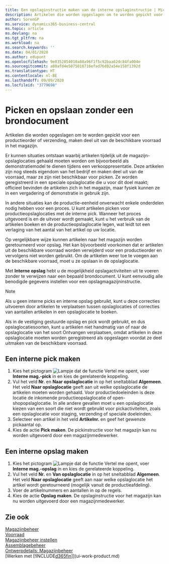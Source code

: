 ```yaml
---
title: Een opslaginstructie maken van de interne opslaginstructie | Microsoft Docs
description: Artikelen die worden opgeslagen om te worden gepickt voor een productieorder of verzending, maken deel uit van de beschikbare voorraad in het magazijn.
author: SorenGP
ms.service: dynamics365-business-central
ms.topic: article
ms.devlang: na
ms.tgt_pltfrm: na
ms.workload: na
ms.search.keywords: ''
ms.date: 04/01/2020
ms.author: edupont
ms.openlocfilehash: 9e0352854010a88a96f1f5c92baa62dc84fa004e
ms.sourcegitcommit: a80afd4e5075018716efad76d82a54e158f1392d
ms.translationtype: HT
ms.contentlocale: nl-BE
ms.lasthandoff: 09/09/2020
ms.locfileid: "3779698"
---
```

# <a name="pick-and-put-away-without-a-source-document"></a>Picken en opslaan zonder een brondocument
Artikelen die worden opgeslagen om te worden gepickt voor een productieorder of verzending, maken deel uit van de beschikbare voorraad in het magazijn.  

Er kunnen situaties ontstaan waarbij artikelen tijdelijk uit de magazijn-opslaglocaties gehaald moeten worden om bijvoorbeeld als demonstratiemodel te dienen tijdens een verkooppresentatie. Deze artikelen zijn nog steeds eigendom van het bedrijf en maken deel uit van de voorraad, maar ze zijn niet beschikbaar voor picken. Ze worden geregistreerd in een speciale opslaglocatie die u voor dit doel maakt; officieel bevinden de artikelen zich in het magazijn, maar fysiek kunnen ze in een vergadering of demonstratie in gebruik zijn.  

In andere situaties kan de productie-eenheid onverwacht enkele onderdelen nodig hebben voor een proces. U kunt artikelen picken voor productieopslaglocaties met de interne pick. Wanneer het proces uitgevoerd is en de uitvoer wordt gemaakt, kunt u het verbruik van de artikelen boeken en de productieopslaglocatie legen, wat leidt tot een verlaging van het aantal van het artikel op uw locatie.  

Op vergelijkbare wijze kunnen artikelen naar het magazijn worden geretourneerd voor opslag. Het kan bijvoorbeeld voorkomen dat er artikelen uit de beschikbare voorraad worden verwijderd voor een productieorder en vervolgens niet worden gebruikt. Om de artikelen weer toe te voegen aan de beschikbare voorraad, moet u ze opslaan in de opslaglocatie.  

Met **Interne opslag** hebt u de mogelijkheid opslagactiviteiten uit te voeren zonder te verwijzen naar een bepaald brondocument. U kunt eenvoudig alle benodigde gegevens instellen voor een opslagmagazijninstructie.  

> [!NOTE]  
>  Als u geen interne picks en interne opslag gebruikt, kunt u deze correcties uitvoeren door artikelen te verplaatsen tussen opslaglocaties of correcties van aantallen artikelen in een opslaglocatie te boeken.  
>   
>  Als in de vestiging gestuurde opslag en pick wordt gebruikt, en dus opslaglocatiesoorten, kunt u artikelen niet handmatig van of naar de opslaglocatie van het soort Ontvangen verplaatsen, omdat artikelen in deze opslaglocatie moeten worden geregistreerd als opgeslagen voordat ze deel uitmaken van de beschikbare voorraad.  

## <a name="to-create-an-internal-pick"></a>Een interne pick maken  
1.  Kies het pictogram ![Lampje dat de functie Vertel me opent](media/ui-search/search_small.png "Vertel me wat u wilt doen"), voer **Interne mag.-pick** in en kies de gerelateerde koppeling.  
2.  Vul het veld **Nr.** en **Naar opslaglocatie** in op het sneltabblad **Algemeen**. Het veld **Naar opslaglocatie** geeft aan uit welke opslaglocatie de artikelen moeten worden gehaald. Voor productiedoeleinden is deze locatie de inkomende productieopslaglocatie of open-shopopslaglocatie. In alle andere gevallen moet u een opslaglocatie kiezen van een soort die niet wordt gebruikt voor pickactiviteiten, zoals een opslaglocatie voor staging, verzending of speciale doeleinden.  
3.  Selecteer een artikel in het veld **Artikelnr.** en geef het gewenste pickaantal op.  
4. Kies de actie **Pick maken**. De pickinstructie voor het magazijn kan nu worden uitgevoerd door een magazijnmedewerker.  

## <a name="to-create-an-internal-put-away"></a>Een interne opslag maken  
1.  Kies het pictogram ![Lampje dat de functie Vertel me opent](media/ui-search/search_small.png "Vertel me wat u wilt doen"), voer **Interne mag.-opslag** in en kies de gerelateerde koppeling.  
2.  Vul het veld **Nr.** en **Van opslaglocatie** in op het sneltabblad **Algemeen**. Het veld **Naar opslaglocatie** geeft aan naar welke opslaglocatie het artikel wordt geretourneerd (mogelijk vanuit de productieafdeling).  
3.  Voer de artikelnummers en aantallen in op de regels.  
4.  Kies de actie **Opslag maken**. De opslaginstructie voor het magazijn kan nu worden uitgevoerd door een magazijnmedewerker.  

## <a name="see-also"></a>Zie ook  
[Magazijnbeheer](warehouse-manage-warehouse.md)  
[Voorraad](inventory-manage-inventory.md)  
[Magazijnbeheer instellen](warehouse-setup-warehouse.md)     
[Assemblagebeheer](assembly-assemble-items.md)    
[Ontwerpdetails: Magazijnbeheer](design-details-warehouse-management.md)  
[Werken met [!INCLUDE[d365fin](includes/d365fin_md.md)]](ui-work-product.md)
